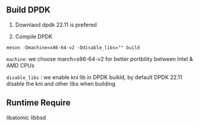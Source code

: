 ## Build DPDK
1. Downlaod dpdk
22.11 is prefered

2. Compile DPDK
```
meson -Dmachine=x86-64-v2 -Ddisable_libs="" build
```
`machine`: we choose march=x86-64-v2 for better portbility between Intel & AMD CPUs

`disable_libs` : we enable kni lib in DPDK buikld, by default DPDK 22.11 disable the kni and other libs when building

## Runtime Require
libatomic
libbsd
